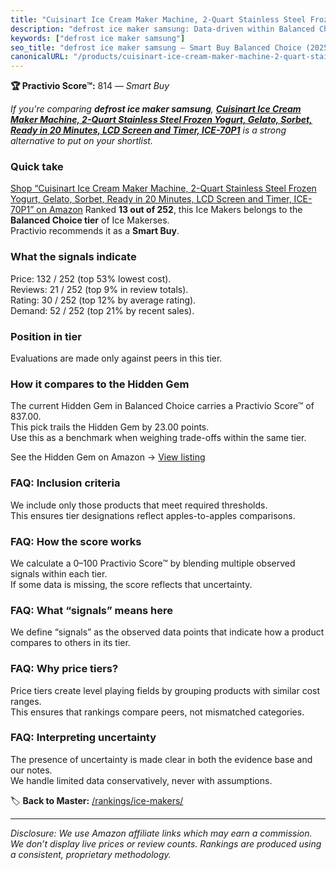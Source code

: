 ```yaml
---
title: "Cuisinart Ice Cream Maker Machine, 2-Quart Stainless Steel Frozen Yogurt, Gelato, Sorbet, Ready in 20 Minutes, LCD Screen and Timer, ICE-70P1"
description: "defrost ice maker samsung: Data-driven within Balanced Choice ranking using the Practivio Score™. Positioned by quality, value, demand, findability, momentum."
keywords: ["defrost ice maker samsung"]
seo_title: "defrost ice maker samsung — Smart Buy Balanced Choice (2025)"
canonicalURL: "/products/cuisinart-ice-cream-maker-machine-2-quart-stainless-steel-frozen-yogurt-gelato-sorbet-ready-in-20-minutes-lcd-screen-and-timer-ice-70p1-B00MVWGUYA/"
---
```


**🏆 Practivio Score™:** 814 — _Smart Buy_


*If you're comparing **defrost ice maker samsung**, **[Cuisinart Ice Cream Maker Machine, 2-Quart Stainless Steel Frozen Yogurt, Gelato, Sorbet, Ready in 20 Minutes, LCD Screen and Timer, ICE-70P1](https://www.amazon.com/dp/B00MVWGUYA?tag=practivio-20)** is a strong alternative to put on your shortlist.*
### Quick take
[Shop “Cuisinart Ice Cream Maker Machine, 2-Quart Stainless Steel Frozen Yogurt, Gelato, Sorbet, Ready in 20 Minutes, LCD Screen and Timer, ICE-70P1” on Amazon](https://www.amazon.com/dp/B00MVWGUYA?tag=practivio-20)
Ranked **13 out of 252**, this Ice Makers belongs to the **Balanced Choice tier** of Ice Makerses.  
Practivio recommends it as a **Smart Buy**.

### What the signals indicate
Price: 132 / 252 (top 53% lowest cost).  
Reviews: 21 / 252 (top 9% in review totals).  
Rating: 30 / 252 (top 12% by average rating).  
Demand: 52 / 252 (top 21% by recent sales).

### Position in tier
Evaluations are made only against peers in this tier.

### How it compares to the Hidden Gem
The current Hidden Gem in Balanced Choice carries a Practivio Score™ of 837.00.  
This pick trails the Hidden Gem by 23.00 points.  
Use this as a benchmark when weighing trade-offs within the same tier.  

See the Hidden Gem on Amazon → [View listing](https://www.amazon.com/dp/B0C32SGKMJ?tag=practivio-20)

### FAQ: Inclusion criteria
We include only those products that meet required thresholds.  
This ensures tier designations reflect apples-to-apples comparisons.

### FAQ: How the score works
We calculate a 0–100 Practivio Score™ by blending multiple observed signals within each tier.  
If some data is missing, the score reflects that uncertainty.

### FAQ: What “signals” means here
We define “signals” as the observed data points that indicate how a product compares to others in its tier.

### FAQ: Why price tiers?
Price tiers create level playing fields by grouping products with similar cost ranges.  
This ensures that rankings compare peers, not mismatched categories.

### FAQ: Interpreting uncertainty
The presence of uncertainty is made clear in both the evidence base and our notes.  
We handle limited data conservatively, never with assumptions.


🏷️ **Back to Master:** [/rankings/ice-makers/](/rankings/ice-makers/)

---
_Disclosure: We use Amazon affiliate links which may earn a commission. We don’t display live prices or review counts. Rankings are produced using a consistent, proprietary methodology._
